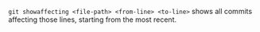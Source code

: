 ```git showaffecting <file-path> <from-line> <to-line>``` shows all commits affecting those lines, starting from the most recent.